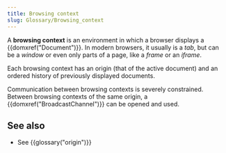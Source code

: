 ```yaml
---
title: Browsing context
slug: Glossary/Browsing_context
---
```


A **browsing context** is an environment in which a browser displays a {{domxref("Document")}}. In modern browsers, it usually is a _tab_, but can be a _window_ or even only parts of a page, like a _frame_ or an _iframe_.

Each browsing context has an origin (that of the active document) and an ordered history of previously displayed documents.

Communication between browsing contexts is severely constrained. Between browsing contexts of the same origin, a {{domxref("BroadcastChannel")}} can be opened and used.

## See also

- See {{glossary("origin")}}
